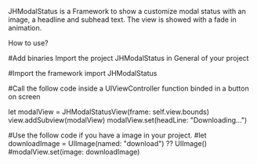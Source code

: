 JHModalStatus is a Framework to show a customize modal status with an image, a headline and subhead text. The view is showed with a fade in animation. 

How to use?

#Add binaries
Import the project JHModalStatus in General of your project

#Import the framework
import JHModalStatus

#Call the follow code inside a UIViewController function binded in a button on screen

let modalView = JHModalStatusView(frame: self.view.bounds)
view.addSubview(modalView)
modalView.set(headLine: "Downloading...")


#Use  the follow code if you have a image in your project.
#let downloadImage = UIImage(named: "download") ?? UIImage()
#modalView.set(image: downloadImage)




